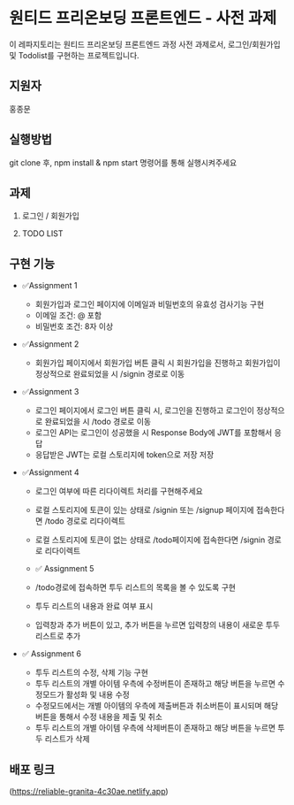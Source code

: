 # 원티드 프리온보딩 프론트엔드 - 사전 과제
이 레파지토리는 원티드 프리온보딩 프론트엔드 과정 사전 과제로서, 로그인/회원가입 및 Todolist를 구현하는 프로젝트입니다.

## 지원자
홍종문

## 실행방법
git clone 후, npm install & npm start 명령어를 통해 실행시켜주세요

## 과제
1. 로그인 / 회원가입

2. TODO LIST

## 구현 기능
* ✅Assignment 1
  * 회원가입과 로그인 페이지에 이메일과 비밀번호의 유효성 검사기능 구현
  * 이메일 조건: @ 포함
  * 비밀번호 조건: 8자 이상

* ✅Assignment 2
  *  회원가입 페이지에서 회원가입 버튼 클릭 시 회원가입을 진행하고 회원가입이 정상적으로 완료되었을 시 /signin 경로로 이동

* ✅Assignment 3
  * 로그인 페이지에서 로그인 버튼 클릭 시, 로그인을 진행하고 로그인이 정상적으로 완료되었을 시 /todo 경로로 이동
  * 로그인 API는 로그인이 성공했을 시 Response Body에 JWT를 포함해서 응답
  * 응답받은 JWT는 로컬 스토리지에 token으로 저장 저장

* ✅Assignment 4
  * 로그인 여부에 따른 리다이렉트 처리를 구현해주세요
  * 로컬 스토리지에 토큰이 있는 상태로 /signin 또는 /signup 페이지에 접속한다면 /todo 경로로 리다이렉트
  * 로컬 스토리지에 토큰이 없는 상태로 /todo페이지에 접속한다면 /signin 경로로 리다이렉트

  * ✅ Assignment 5
  * /todo경로에 접속하면 투두 리스트의 목록을 볼 수 있도록 구현
  * 투두 리스트의 내용과 완료 여부 표시
  * 입력창과 추가 버튼이 있고, 추가 버튼을 누르면 입력창의 내용이 새로운 투두 리스트로 추가

* ✅ Assignment 6
  * 투두 리스트의 수정, 삭제 기능 구현
  * 투두 리스트의 개별 아이템 우측에 수정버튼이 존재하고 해당 버튼을 누르면 수정모드가 활성화 및 내용 수정
  * 수정모드에서는 개별 아이템의 우측에 제출버튼과 취소버튼이 표시되며 해당 버튼을 통해서 수정 내용을 제출 및 취소
  * 투두 리스트의 개별 아이템 우측에 삭제버튼이 존재하고 해당 버튼을 누르면 투두 리스트가 삭제

## 배포 링크

(https://reliable-granita-4c30ae.netlify.app)